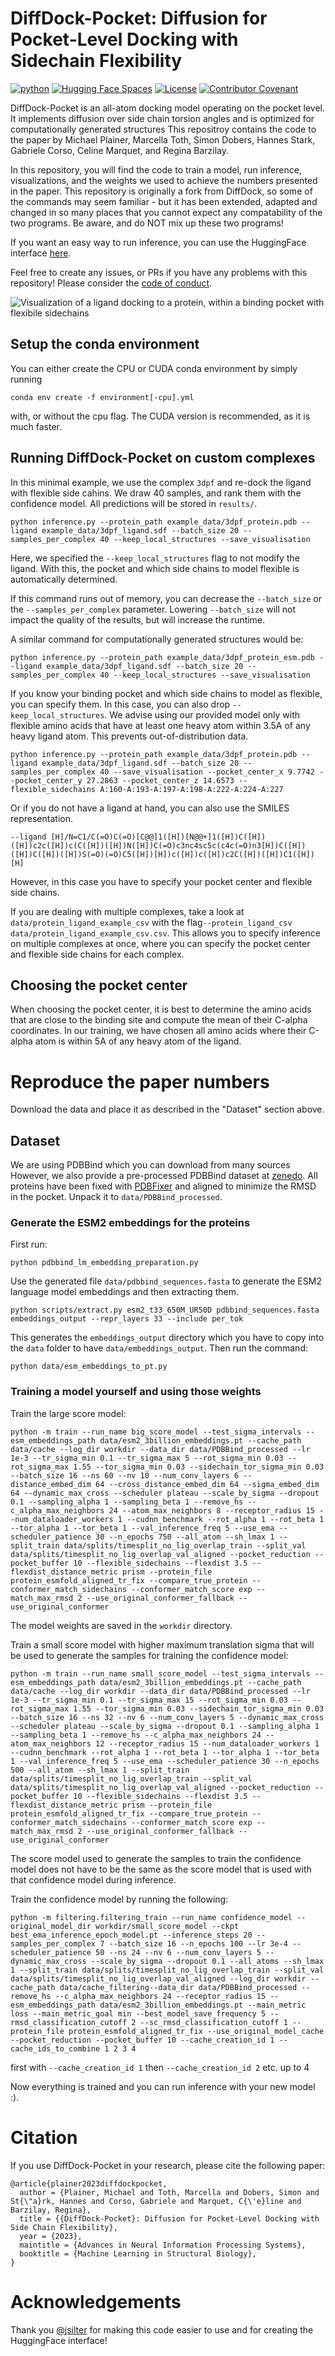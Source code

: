 # DiffDock-Pocket: Diffusion for Pocket-Level Docking with Sidechain Flexibility
[![python](https://img.shields.io/badge/language-python%20-%2300599C.svg?style=flat-square)](https://github.com/plainerman/DiffDock-Pocket)
[![Hugging Face Spaces](https://img.shields.io/badge/%F0%9F%A4%97%20Hugging%20Face-Spaces-blue?style=flat-square)](https://huggingface.co/spaces/silterra/DiffDock-Pocket-Web)
[![License](https://img.shields.io/github/license/plainerman/DiffDock-Pocket?style=flat-square)](LICENSE)
[![Contributor Covenant](https://img.shields.io/badge/Contributor%20Covenant-v2.1%20adopted-ff69b4.svg?style=flat-square)](CODE_OF_CONDUCT.md)

DiffDock-Pocket is an all-atom docking model operating on the pocket level. It implements diffusion over side chain torsion angles and is optimized for computationally generated structures
This repositroy contains the code to the paper by Michael Plainer, Marcella Toth, Simon Dobers, Hannes Stark, Gabriele Corso, Celine Marquet, and Regina Barzilay.

In this repository, you will find the code to train a model, run inference, visualizations, and the weights we used to achieve the numbers presented in the paper. 
This repository is originally a fork from DiffDock, so some of the commands may seem familiar - but it has been extended, adapted and changed in so many places that you cannot expect any compatability of the two programs. Be aware, and do NOT mix up these two programs!

If you want an easy way to run inference, you can use the HuggingFace interface [here](https://huggingface.co/spaces/silterra/DiffDock-Pocket-Web).

Feel free to create any issues, or PRs if you have any problems with this repository! Please consider the [code of conduct](CODE_OF_CONDUCT.md).

![Visualization of a ligand docking to a protein, within a binding pocket with flexibile sidechains](visualizations/docking-visualization.gif)


## Setup the conda environment
You can either create the CPU or CUDA conda environment by simply running
```
conda env create -f environment[-cpu].yml
```
with, or without the cpu flag. The CUDA version is recommended, as it is much faster.

## Running DiffDock-Pocket on custom complexes
In this minimal example, we use the complex `3dpf` and re-dock the ligand with flexible side cahins.
We draw 40 samples, and rank them with the confidence model. All predictions will be stored in `results/`. 

    python inference.py --protein_path example_data/3dpf_protein.pdb --ligand example_data/3dpf_ligand.sdf --batch_size 20 --samples_per_complex 40 --keep_local_structures --save_visualisation

Here, we specified the `--keep_local_structures` flag to not modify the ligand. 
With this, the pocket and which side chains to model flexible is automatically determined.

If this command runs out of memory, you can decrease the `--batch_size` or the `--samples_per_complex` parameter.
Lowering `--batch_size` will not impact the quality of the results, but will increase the runtime.

A similar command for computationally generated structures would be:

    python inference.py --protein_path example_data/3dpf_protein_esm.pdb --ligand example_data/3dpf_ligand.sdf --batch_size 20 --samples_per_complex 40 --keep_local_structures --save_visualisation

If you know your binding pocket and which side chains to model as flexible, you can specify them.
In this case, you can also drop `--keep_local_structures`.
We advise using our provided model only with flexible amino acids that have at least one heavy atom within 3.5A of any heavy ligand atom.
This prevents out-of-distribution data.

    python inference.py --protein_path example_data/3dpf_protein.pdb --ligand example_data/3dpf_ligand.sdf --batch_size 20 --samples_per_complex 40 --save_visualisation --pocket_center_x 9.7742 --pocket_center_y 27.2863 --pocket_center_z 14.6573 --flexible_sidechains A:160-A:193-A:197-A:198-A:222-A:224-A:227

Or if you do not have a ligand at hand, you can also use the SMILES representation. 

    --ligand [H]/N=C1/C(=O)C(=O)[C@@]1([H])[N@@+]1([H])C([H])([H])c2c([H])c(C([H])([H])N([H])C(=O)c3nc4sc5c(c4c(=O)n3[H])C([H])([H])C([H])([H])S(=O)(=O)C5([H])[H])c([H])c([H])c2C([H])([H])C1([H])[H]

However, in this case you have to specify your pocket center and flexible side chains.

If you are dealing with multiple complexes, take a look at `data/protein_ligand_example_csv` with the flag`--protein_ligand_csv data/protein_ligand_example_csv.csv`.
This allows you to specify inference on multiple complexes at once, where you can specify the pocket center and flexible side chains for each complex.

## Choosing the pocket center
When choosing the pocket center, it is best to determine the amino acids that are close to the binding site and compute the mean of their C-alpha coordinates.
In our training, we have chosen all amino acids where their C-alpha atom is within 5A of any heavy atom of the ligand.

# Reproduce the paper numbers
Download the data and place it as described in the "Dataset" section above.

## Dataset
We are using PDBBind which you can download from many sources
However, we also provide a pre-processed PDBBind dataset at [zenedo](TODO).
All proteins have been fixed with [PDBFixer](https://github.com/openmm/pdbfixer) and aligned to minimize the RMSD in the pocket.
Unpack it to `data/PDBBind_processed`.

### Generate the ESM2 embeddings for the proteins
First run:

    python pdbbind_lm_embedding_preparation.py

Use the generated file `data/pdbbind_sequences.fasta` to generate the ESM2 language model embeddings and then extracting them.

    python scripts/extract.py esm2_t33_650M_UR50D pdbbind_sequences.fasta embeddings_output --repr_layers 33 --include per_tok


This generates the `embeddings_output` directory which you have to copy into the `data` folder to have `data/embeddings_output`.
Then run the command:

    python data/esm_embeddings_to_pt.py

### Training a model yourself and using those weights
Train the large score model:

    python -m train --run_name big_score_model --test_sigma_intervals --esm_embeddings_path data/esm2_3billion_embeddings.pt --cache_path data/cache --log_dir workdir --data_dir data/PDBBind_processed --lr 1e-3 --tr_sigma_min 0.1 --tr_sigma_max 5 --rot_sigma_min 0.03 --rot_sigma_max 1.55 --tor_sigma_min 0.03 --sidechain_tor_sigma_min 0.03 --batch_size 16 --ns 60 --nv 10 --num_conv_layers 6 --distance_embed_dim 64 --cross_distance_embed_dim 64 --sigma_embed_dim 64 --dynamic_max_cross --scheduler plateau --scale_by_sigma --dropout 0.1 --sampling_alpha 1 --sampling_beta 1 --remove_hs --c_alpha_max_neighbors 24 --atom_max_neighbors 8 --receptor_radius 15 --num_dataloader_workers 1 --cudnn_benchmark --rot_alpha 1 --rot_beta 1 --tor_alpha 1 --tor_beta 1 --val_inference_freq 5 --use_ema --scheduler_patience 30 --n_epochs 750 --all_atom --sh_lmax 1 --split_train data/splits/timesplit_no_lig_overlap_train --split_val data/splits/timesplit_no_lig_overlap_val_aligned --pocket_reduction --pocket_buffer 10 --flexible_sidechains --flexdist 3.5 --flexdist_distance_metric prism --protein_file protein_esmfold_aligned_tr_fix --compare_true_protein --conformer_match_sidechains --conformer_match_score exp --match_max_rmsd 2 --use_original_conformer_fallback --use_original_conformer

The model weights are saved in the `workdir` directory.

Train a small score model with higher maximum translation sigma that will be used to generate the samples for training the confidence model:

    python -m train --run_name small_score_model --test_sigma_intervals --esm_embeddings_path data/esm2_3billion_embeddings.pt --cache_path data/cache --log_dir workdir --data_dir data/PDBBind_processed --lr 1e-3 --tr_sigma_min 0.1 --tr_sigma_max 15 --rot_sigma_min 0.03 --rot_sigma_max 1.55 --tor_sigma_min 0.03 --sidechain_tor_sigma_min 0.03 --batch_size 16 --ns 32 --nv 6 --num_conv_layers 5 --dynamic_max_cross --scheduler plateau --scale_by_sigma --dropout 0.1 --sampling_alpha 1 --sampling_beta 1 --remove_hs --c_alpha_max_neighbors 24 --atom_max_neighbors 12 --receptor_radius 15 --num_dataloader_workers 1 --cudnn_benchmark --rot_alpha 1 --rot_beta 1 --tor_alpha 1 --tor_beta 1 --val_inference_freq 5 --use_ema --scheduler_patience 30 --n_epochs 500 --all_atom --sh_lmax 1 --split_train data/splits/timesplit_no_lig_overlap_train --split_val data/splits/timesplit_no_lig_overlap_val_aligned --pocket_reduction --pocket_buffer 10 --flexible_sidechains --flexdist 3.5 --flexdist_distance_metric prism --protein_file protein_esmfold_aligned_tr_fix --compare_true_protein --conformer_match_sidechains --conformer_match_score exp --match_max_rmsd 2 --use_original_conformer_fallback --use_original_conformer

The score model used to generate the samples to train the confidence model does not have to be the same as the score model that is used with that confidence model during inference.

Train the confidence model by running the following:

    python -m filtering.filtering_train --run_name confidence_model --original_model_dir workdir/small_score_model --ckpt best_ema_inference_epoch_model.pt --inference_steps 20 --samples_per_complex 7 --batch_size 16 --n_epochs 100 --lr 3e-4 --scheduler_patience 50 --ns 24 --nv 6 --num_conv_layers 5 --dynamic_max_cross --scale_by_sigma --dropout 0.1 --all_atoms --sh_lmax 1 --split_train data/splits/timesplit_no_lig_overlap_train --split_val data/splits/timesplit_no_lig_overlap_val_aligned --log_dir workdir --cache_path data/cache_filtering--data_dir data/PDBBind_processed --remove_hs --c_alpha_max_neighbors 24 --receptor_radius 15 --esm_embeddings_path data/esm2_3billion_embeddings.pt --main_metric loss --main_metric_goal min --best_model_save_frequency 5 --rmsd_classification_cutoff 2 --sc_rmsd_classification_cutoff 1 --protein_file protein_esmfold_aligned_tr_fix --use_original_model_cache --pocket_reduction --pocket_buffer 10 --cache_creation_id 1 --cache_ids_to_combine 1 2 3 4


first with `--cache_creation_id 1` then `--cache_creation_id 2` etc. up to 4

Now everything is trained and you can run inference with your new model :).

# Citation

If you use DiffDock-Pocket in your research, please cite the following paper:
```
@article{plainer2023diffdockpocket,
  author = {Plainer, Michael and Toth, Marcella and Dobers, Simon and St{\"a}rk, Hannes and Corso, Gabriele and Marquet, C{\'e}line and Barzilay, Regina},
  title = {{DiffDock-Pocket}: Diffusion for Pocket-Level Docking with Side Chain Flexibility},
  year = {2023},
  maintitle = {Advances in Neural Information Processing Systems},
  booktitle = {Machine Learning in Structural Biology},
}
```

# Acknowledgements

Thank you [@jsilter](https://github.com/jsilter) for making this code easier to use and for creating the HuggingFace interface!